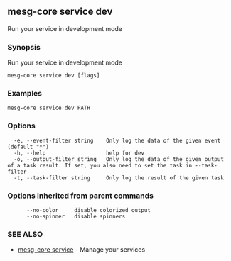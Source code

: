 ## mesg-core service dev

Run your service in development mode

### Synopsis

Run your service in development mode

```
mesg-core service dev [flags]
```

### Examples

```
mesg-core service dev PATH
```

### Options

```
  -e, --event-filter string    Only log the data of the given event (default "*")
  -h, --help                   help for dev
  -o, --output-filter string   Only log the data of the given output of a task result. If set, you also need to set the task in --task-filter
  -t, --task-filter string     Only log the result of the given task
```

### Options inherited from parent commands

```
      --no-color     disable colorized output
      --no-spinner   disable spinners
```

### SEE ALSO

* [mesg-core service](mesg-core_service.md)	 - Manage your services

